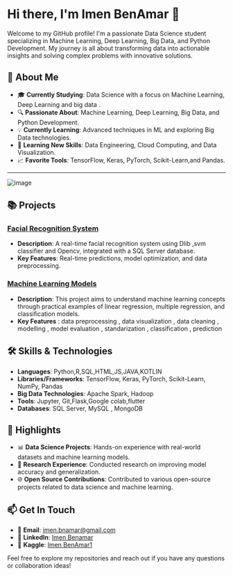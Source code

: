 # Hi there, I'm Imen BenAmar 👋

Welcome to my GitHub profile! I'm a passionate Data Science student specializing in Machine Learning, Deep Learning, Big Data, and Python Development. My journey is all about transforming data into actionable insights and solving complex problems with innovative solutions.

## 🚀 About Me

- 🎓 **Currently Studying**: Data Science with a focus on Machine Learning, Deep Learning and big data .
- 🔍 **Passionate About**: Machine Learning, Deep Learning, Big Data, and Python Development.
- 💡 **Currently Learning**: Advanced techniques in ML and exploring Big Data technologies.
- 🌱 **Learning New Skills**: Data Engineering, Cloud Computing, and Data Visualization.
- 📈 **Favorite Tools**: TensorFlow, Keras, PyTorch, Scikit-Learn,and Pandas.
------------------------------------------------------------------------------------------------------------------------------------------
![image](https://github.com/user-attachments/assets/926b62da-fefe-4d69-8de6-b68a43d61b2d)


## 📚 Projects

### [Facial Recognition System](https://github.com/ImenBenAmar/face_identification)
- **Description**: A real-time facial recognition system using Dlib ,svm classifier and Opencv, integrated with a SQL Server database.
- **Key Features**: Real-time predictions, model optimization, and data preprocessing.
### [Machine Learning Models](https://github.com/ImenBenAmar/Machine_Learning)
- **Description**: This project aims to understand machine learning concepts through practical examples of linear regression, multiple regression, and classification models.
- **Key Features** : data preprocessing , data visualization , data cleaning , modelling , model evaluation , standarization , classification , prediction 
## 🛠️ Skills & Technologies

- **Languages**: Python,R,SQL,HTML,JS,JAVA,KOTLIN
- **Libraries/Frameworks**: TensorFlow, Keras, PyTorch, Scikit-Learn, NumPy, Pandas
- **Big Data Technologies**: Apache Spark, Hadoop
- **Tools**: Jupyter, Git,Flask,Google colab,flutter
- **Databases**: SQL Server, MySQL , MongoDB

## 🌟 Highlights

- 📊 **Data Science Projects**: Hands-on experience with real-world datasets and machine learning models.
- 🔬 **Research Experience**: Conducted research on improving model accuracy and generalization.
- 🌐 **Open Source Contributions**: Contributed to various open-source projects related to data science and machine learning.


## 📫 Get In Touch
- 📧 **Email**: [imen.bnamar@gmail.com](mailto:imen.bnamar@gmail.com)
- 🔗 **LinkedIn**: [Imen Benamar](https://www.linkedin.com/in/imen-benamar-616079212/)
- 🔗 **Kaggle**: [Imen BenAmar1](https://www.kaggle.com/imenbenamar1)

  
Feel free to explore my repositories and reach out if you have any questions or collaboration ideas!
